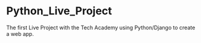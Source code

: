 # Python_Live_Project
The first Live Project with the Tech Academy using Python/Django to create a web app.
